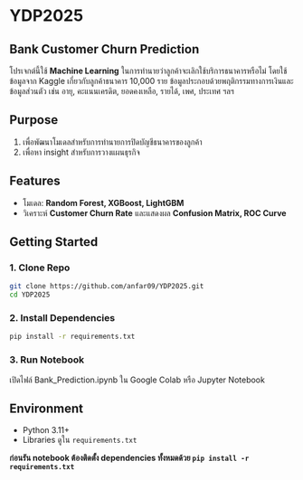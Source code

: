 # YDP2025
## Bank Customer Churn Prediction

โปรเจกต์นี้ใช้ **Machine Learning** ในการทำนายว่าลูกค้าจะเลิกใช้บริการธนาคารหรือไม่ โดยใช้ข้อมูลจาก Kaggle เกี่ยวกับลูกค้าธนาคาร 10,000 ราย ข้อมูลประกอบด้วยพฤติกรรมทางการเงินและข้อมูลส่วนตัว เช่น อายุ, คะแนนเครดิต, ยอดคงเหลือ, รายได้, เพศ, ประเทศ ฯลฯ

## Purpose
1. เพื่อพัฒนาโมเดลสำหรับการทำนายการปิดบัญชีธนาคารของลูกค้า
2. เพื่อหา insight สำหรับการวางแผนธุรกิจ

## Features
- โมเดล: **Random Forest, XGBoost, LightGBM**
- วิเคราะห์ **Customer Churn Rate** และแสดงผล **Confusion Matrix, ROC Curve**

## Getting Started
### 1. Clone Repo
```bash
git clone https://github.com/anfar09/YDP2025.git
cd YDP2025
```
### 2. Install Dependencies
```bash
pip install -r requirements.txt
```
### 3. Run Notebook
เปิดไฟล์ Bank_Prediction.ipynb ใน Google Colab หรือ Jupyter Notebook

## Environment
- Python 3.11+
- Libraries ดูใน `requirements.txt`

**ก่อนรัน notebook ต้องติดตั้ง dependencies ทั้งหมดด้วย `pip install -r requirements.txt`**
